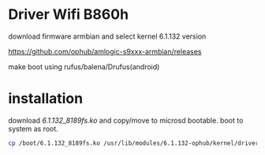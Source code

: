 # Driver Wifi B860h
download firmware armbian and select kernel 6.1.132 version

https://github.com/ophub/amlogic-s9xxx-armbian/releases

make boot using rufus/balena/Drufus(android)

# installation
download *6.1.132_8189fs.ko* and copy/move to microsd bootable.
boot to system as root.
```bash
cp /boot/6.1.132_8189fs.ko /usr/lib/modules/6.1.132-ophub/kernel/drivers/net/wireless/8189fs.ko && depmod && modprope 8189fs
```

